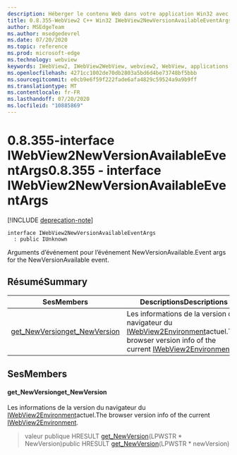 ```yaml
---
description: Héberger le contenu Web dans votre application Win32 avec le contrôle Microsoft Edge WebView2
title: 0.8.355-WebView2 C++ Win32 IWebView2NewVersionAvailableEventArgs
author: MSEdgeTeam
ms.author: msedgedevrel
ms.date: 07/20/2020
ms.topic: reference
ms.prod: microsoft-edge
ms.technology: webview
keywords: IWebView2, IWebView2WebView, webview2, WebView, applications Win32, Win32, Edge
ms.openlocfilehash: 4271cc1002de70db2803a5bd6d4be73748bf5bbb
ms.sourcegitcommit: e0cb9e6f59f222fade6afa4829c59524a9a9b9ff
ms.translationtype: MT
ms.contentlocale: fr-FR
ms.lasthandoff: 07/20/2020
ms.locfileid: "10885869"
---
```

# <span data-ttu-id="bf57a-104">0.8.355-interface IWebView2NewVersionAvailableEventArgs</span><span class="sxs-lookup"><span data-stu-id="bf57a-104">0.8.355 - interface IWebView2NewVersionAvailableEventArgs</span></span> 

[!INCLUDE [deprecation-note](../../includes/deprecation-note.md)]

```
interface IWebView2NewVersionAvailableEventArgs
  : public IUnknown
```

<span data-ttu-id="bf57a-105">Arguments d’événement pour l’événement NewVersionAvailable.</span><span class="sxs-lookup"><span data-stu-id="bf57a-105">Event args for the NewVersionAvailable event.</span></span>

## <span data-ttu-id="bf57a-106">Résumé</span><span class="sxs-lookup"><span data-stu-id="bf57a-106">Summary</span></span>

 <span data-ttu-id="bf57a-107">Ses</span><span class="sxs-lookup"><span data-stu-id="bf57a-107">Members</span></span>                        | <span data-ttu-id="bf57a-108">Descriptions</span><span class="sxs-lookup"><span data-stu-id="bf57a-108">Descriptions</span></span>
--------------------------------|---------------------------------------------
[<span data-ttu-id="bf57a-109">get_NewVersion</span><span class="sxs-lookup"><span data-stu-id="bf57a-109">get_NewVersion</span></span>](#get_newversion) | <span data-ttu-id="bf57a-110">Les informations de la version du navigateur du [IWebView2Environment](IWebView2Environment.md)actuel.</span><span class="sxs-lookup"><span data-stu-id="bf57a-110">The browser version info of the current [IWebView2Environment](IWebView2Environment.md).</span></span>

## <span data-ttu-id="bf57a-111">Ses</span><span class="sxs-lookup"><span data-stu-id="bf57a-111">Members</span></span>

#### <span data-ttu-id="bf57a-112">get_NewVersion</span><span class="sxs-lookup"><span data-stu-id="bf57a-112">get_NewVersion</span></span> 

<span data-ttu-id="bf57a-113">Les informations de la version du navigateur du [IWebView2Environment](IWebView2Environment.md)actuel.</span><span class="sxs-lookup"><span data-stu-id="bf57a-113">The browser version info of the current [IWebView2Environment](IWebView2Environment.md).</span></span>

> <span data-ttu-id="bf57a-114">valeur publique HRESULT [get_NewVersion](#get_newversion)(LPWSTR \* NewVersion)</span><span class="sxs-lookup"><span data-stu-id="bf57a-114">public HRESULT [get_NewVersion](#get_newversion)(LPWSTR \* newVersion)</span></span>

